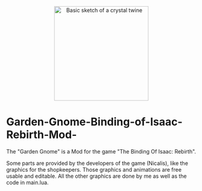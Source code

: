 <center><img src="https://raw.githubusercontent.com/cfloeth/Garden-Gnome-Binding-of-Isaac-Rebirth-Mod-/master/README%20graphics/garden_gnome_thumbnail.png" alt="Basic sketch of a crystal twine" width="250"/></center>

# Garden-Gnome-Binding-of-Isaac-Rebirth-Mod-
The "Garden Gnome" is a Mod for the game "The Binding Of Isaac: Rebirth".

Some parts are provided by the developers of the game (Nicalis), like the graphics for the shopkeepers. Those graphics and animations are free usable and editable.
All the other graphics are done by me as well as the code in main.lua.
